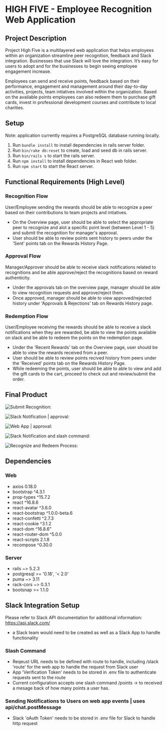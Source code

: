 # HIGH FIVE - Employee Recognition Web Application

## Project Description 

Project High Five is a multilayered web application that helps employees within an organization streamline peer recognition, feedback and Slack integration. Businesses that use Slack will love the integration. It’s easy for users to adopt and for the businesses to begin seeing employee engagement increase.

Employees can send and receive points, feedback based on their performance, engagement and management around their day-to-day activities, projects, team intiatives involved within the organization. Based on the available points employees can also redeem them to purchase gift cards, invest in professional development courses and contribute to local charities. 


## Setup

Note: application currently requires a PostgreSQL database running locally.

1. Run `bundle install` to install dependencies in rails server folder.
2. Run `bin/rake db:reset` to create, load and seed db in rails server.
3. Run `bin/rails s` to start the rails server.
4. Run `npm install` to install dependencies in React web folder.
5. Run `npm start` to start the React server.


## Functional Requirements (High Level)

### Recognition Flow 
User/Employee sending the rewards should be able to recognize a peer based on their contributions to team projects and intiatives.
* On the Overview page, user should be able to select the appropriate peer to recognize and alot a specific point level (between Level 1 - 5) and submit the recognition for manager's approval.
* User should be able to review points sent history to peers under the 'Sent' points tab on the Rewards History Page.

### Approval Flow 
Manager/Approver should be able to receive slack notifications related to recognitions and be able approve/reject the recognitions based on reward authenticity.
* Under the approvals tab on the overview page, manager should be able to view recognition requests and approve/reject them. 
* Once approved, manager should be able to view approved/rejected history under 'Approvals & Rejections' tab on Rewards History page.

### Redemption Flow 
User/Employee receiving the rewards should be able to receive a slack notifications when they are rewarded, be able to view the points available on slack and be able to redeem the points on the redemption page.
* Under the 'Recent Rewards' tab on the Overview page, user should be able to view the rewards received from a peer. 
* User should be able to review points recived history from peers under the 'Received' points tab on the Rewards History Page.
* While redeeming the points, user should be able to able to view and add the gift cards to the cart, proceed to check out and review/submit the order.



## Final Product 

![Submit Recognition:](https://github.com/binduprakash/HighFive-Employee-Recognition-App/blob/master/web/public/submit_recognition.gif)

![Slack Notification | approval:](https://github.com/binduprakash/HighFive-Employee-Recognition-App/blob/master/web/public/slack_approval.png)

![Web App | approval:](https://github.com/binduprakash/HighFive-Employee-Recognition-App/blob/master/web/public/web_app_approval.png)


![Slack Notification and slash command:](https://github.com/binduprakash/HighFive-Employee-Recognition-App/blob/master/web/public/Slack_notification_and_slash_command.gif)

![Recognize and Redeem Process:](https://github.com/binduprakash/HighFive-Employee-Recognition-App/blob/master/web/public/Recognition_and_redeem.gif)



## Dependencies 

### Web

* axios 0.18.0
* bootstrap ^4.3.1
* prop-types ^15.7.2
* react ^16.8.6
* react-avatar ^3.6.0
* react-bootstrap ^1.0.0-beta.6
* react-confetti ^2.7.3
* react-cookie ^3.1.2
* react-dom ^16.8.6"
* react-router-dom ^5.0.0
* react-scripts 2.1.8
* recompose ^0.30.0

### Server

* rails ~> 5.2.3
* postgresql >= '0.18', '< 2.0'
* puma ~> 3.11
* rack-cors ~> 0.3.1
* bootsnap >= 1.1.0


## Slack Integration Setup

Please refer to Slack API documentation for additional information: https://api.slack.com/

* a Slack team would need to be created as well as a Slack App to handle functionality

### Slash Command

* Reqeust URL needs to be defined with route to handle, including /slack 'route' for the web app to handle the request from Slack user
* App 'Verification Token' needs to be stored in .env file to authenticate requests sent to the route
* Current configuration accepts one slash command /points -> to received a mesage back of how many points a user has.


### Sending Notifications to Users on web app events | uses api/chat.postMessage

* Slack 'oAuth Token' needs to be stored in .env file for Slack to handle http request





